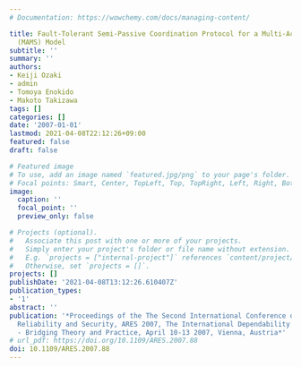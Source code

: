 ```yaml
---
# Documentation: https://wowchemy.com/docs/managing-content/

title: Fault-Tolerant Semi-Passive Coordination Protocol for a Multi-Actuator/Multi-Sensor
  (MAMS) Model
subtitle: ''
summary: ''
authors:
- Keiji Ozaki
- admin
- Tomoya Enokido
- Makoto Takizawa
tags: []
categories: []
date: '2007-01-01'
lastmod: 2021-04-08T22:12:26+09:00
featured: false
draft: false

# Featured image
# To use, add an image named `featured.jpg/png` to your page's folder.
# Focal points: Smart, Center, TopLeft, Top, TopRight, Left, Right, BottomLeft, Bottom, BottomRight.
image:
  caption: ''
  focal_point: ''
  preview_only: false

# Projects (optional).
#   Associate this post with one or more of your projects.
#   Simply enter your project's folder or file name without extension.
#   E.g. `projects = ["internal-project"]` references `content/project/deep-learning/index.md`.
#   Otherwise, set `projects = []`.
projects: []
publishDate: '2021-04-08T13:12:26.610407Z'
publication_types:
- '1'
abstract: ''
publication: '*Proceedings of the The Second International Conference on Availability,
  Reliability and Security, ARES 2007, The International Dependability Conference
  - Bridging Theory and Practice, April 10-13 2007, Vienna, Austria*'
# url_pdf: https://doi.org/10.1109/ARES.2007.88
doi: 10.1109/ARES.2007.88
---
```

